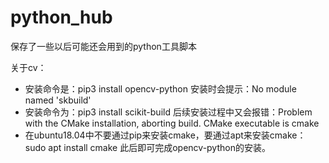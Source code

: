 # python_hub
保存了一些以后可能还会用到的python工具脚本


关于cv：
* 安装命令是：pip3 install opencv-python
      安装时会提示：No module named 'skbuild'
* 安装命令为：pip3 install scikit-build
      后续安装过程中又会报错：Problem with the CMake installation, aborting build. CMake executable is cmake
* 在ubuntu18.04中不要通过pip来安装cmake，要通过apt来安装cmake：sudo apt install cmake
      此后即可完成opencv-python的安装。
